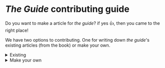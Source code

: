 # *The Guide* contributing guide

Do you want to make a article for *the guide*? if yes :+1:, then you came to the right place!

We have two options to contributing. One for writing down *the guide*'s existing articles (from the book) or make your own.

<details>
  <summary>Existing</summary>

  Write it down! If you want, you could go and change it a *wee* bit, but the same rules apply as making your own.

</details>

<details>
  <summary>Make your own</summary>
  Honestly, just write it down!
  But there are rules.
 
 * No cusing.
 
 * It has to sound sorta science -ish.
 
 * Write something appropriate for anyone.
  
</details>
